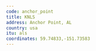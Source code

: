 ```yaml
---
code: anchor_point
title: KNLS
address: Anchor Point, AL
country: usa
itu: als
coordinates: 59.74833,-151.73583
---
```

